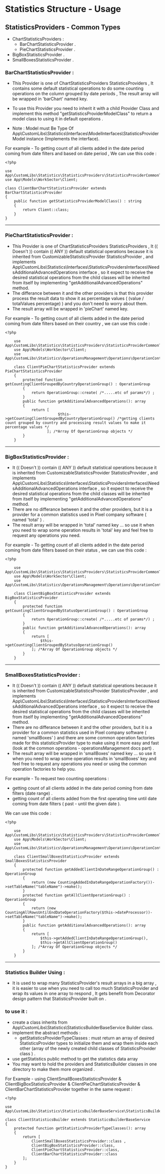 # Statistics Structure - Usage

## StatisticsProviders - Common Types
- ChartStatisticsProviders :
  - BarChartStatisticsProvider .
  - PieChartStatisticsProvider .
- BigBoxStatisticsProvider .
- SmallBoxesStatisticsProvider .

### BarChartStatisticsProvider : 
- This Provider is one of ChartStatisticsProviders StatisticsProviders , It contains some default statistical operations to do some counting operations on the column grouped by date periods ,
    The result array will be wrapped in 'barChart' named key.

- To use this Provider you need to inherit it with a child Provider Class and implement this method "getStatisticsProviderModelClass" to return a model class to using it in default operations .

- Note : Model must Be Type Of App\CustomLibs\Statistics\Interfaces\ModelInterfaces\StatisticsProviderModel instance (Implements the interface).

For example - To getting count of all clients added in the date period coming from date filters and based on date period , We can use this code :

    <?php
    
    use App\CustomLibs\Statistics\StatisticsProviders\StatisticsProviderCommonTypes\ChartStatisticsProviders\BarChartStatisticsProvider;
    use App\Models\WorkSector\Client;

    class ClientBarChartStatisticsProvider extends BarChartStatisticsProvider
    {
        public function getStatisticsProviderModelClass() : string
        {
            return Client::class;
        }
    }

<hr>

### PieChartStatisticsProvider : 
- This Provider is one of ChartStatisticsProviders StatisticsProviders , It (( Doesn't )) contain (( ANY )) default statistical operations because it is inherited from CustomizableStatisticsProvider StatisticsProvider ,
    and implements App\CustomLibs\Statistics\Interfaces\StatisticsProvidersInterfaces\NeedsAdditionalAdvancedOperations interface  , so it expect to receive the desired statistical operations from the child classes will be inherited from  itself by implementing "getAdditionalAdvancedOperations" method.
- The differance between it and the other providers is that this provider process the result data to show it as percentage values ( (value / totalValues percentage) ) and you don't need to worry about them.
- The result array will be wrapped in 'pieChart' named key.

For example - To getting count of all clients added in the date period coming from date filters based on their country ,  we can use this code :

    <?php
    
        use App\CustomLibs\Statistics\StatisticsProviders\StatisticsProviderCommonTypes\ChartStatisticsProviders\PieChartStatisticsProvider;
        use App\Models\WorkSector\Client;
        use App\CustomLibs\Statistics\OperationsManagement\Operations\OperationContainers\OperationGroups\OperationGroup;

        class ClientPieChartStatisticsProvider extends PieChartStatisticsProvider
        {
            protected function getCountingClientGroupedByCountryOperationGroup() : OperationGroup
            {
                return OperationGroup::create( /*.....etc of params*/) ;
            }
            public function getAdditionalAdvancedOperations(): array
            {
                return [ 
                            $this->getCountingClientGroupedByCountryOperationGroup() /*getting clients count grouped by country and processing result values to make it percentage values */ 
                       ]; /*Array Of OperationGroup objects */
            }
        }

<hr>

### BigBoxStatisticsProvider : 
- It (( Doesn't )) contain (( ANY )) default statistical operations because it is inherited from CustomizableStatisticsProvider StatisticsProvider ,
    and implements App\CustomLibs\Statistics\Interfaces\StatisticsProvidersInterfaces\NeedsAdditionalAdvancedOperations interface  , so it expect to receive the desired statistical operations from the child classes will be inherited from  itself by implementing "getAdditionalAdvancedOperations" method.
- There are no differance between it and the other providers, but it is a provider for a common statistics used in Pixel company software ( named 'total' ) .
- The result array will be wrapped in 'total' named key ... so use it when you need to wrap some operation results in 'total' key and feel free to request any operations you need.

For example - To getting count of all clients added in the date period coming from date filters based on their status ,  we can use this code :

    <?php
    
        use App\CustomLibs\Statistics\StatisticsProviders\StatisticsProviderCommonTypes\BigBoxStatisticsProvider;
        use App\Models\WorkSector\Client;
        use App\CustomLibs\Statistics\OperationsManagement\Operations\OperationContainers\OperationGroups\OperationGroup;

        class ClientBigBoxStatisticsProvider extends BigBoxStatisticsProvider
        {
            protected function getCountingClientGroupedByStatusOperationGroup() : OperationGroup
            {
                return OperationGroup::create( /*.....etc of params*/) ;
            }
            public function getAdditionalAdvancedOperations(): array
            {
                return [
                    $this->getCountingClientGroupedByStatusOperationGroup()
                ]; /*Array Of OperationGroup objects */
            }
        }

<hr>

### SmallBoxesStatisticsProvider : 
- It (( Doesn't )) contain (( ANY )) default statistical operations because it is inherited from CustomizableStatisticsProvider StatisticsProvider ,
    and implements App\CustomLibs\Statistics\Interfaces\StatisticsProvidersInterfaces\NeedsAdditionalAdvancedOperations interface  , so it expect to receive the desired statistical operations from the child classes will be inherited from  itself by implementing "getAdditionalAdvancedOperations" method.
- There are no differance between it and the other providers, but it is a provider for a common statistics used in Pixel company software ( named 'smallBoxes' ) and there are some common operation factories made for this statisticsProvider type to make using it more easy and fast (look at the common operations - operationsManagement docs part) .
- The result array will be wrapped in 'smallBoxes' named key ... so use it when you need to wrap some operation results in 'smallBoxes' key and feel free to request any operations you need or using the common operation factories to help you.


For example -  To request two counting operations :

- getting count of all clients added in the date period coming from date filters (date range)  .
- getting count of all clients added from the first operating time until date coming from date filters ( past - until the given date ).

We can use this code :

    <?php
    
        use App\CustomLibs\Statistics\StatisticsProviders\StatisticsProviderCommonTypes\SmallBoxesStatisticsProvider;
        use App\Models\WorkSector\Client;
        use App\CustomLibs\Statistics\OperationsManagement\Operations\OperationContainers\OperationGroups\OperationGroup;

        class ClientSmallBoxesStatisticsProvider extends SmallBoxesStatisticsProvider
        {
            protected function getAddedClientInDateRangeOperationGroup() : OperationGroup
            {
                return (new CountingAddedInDateRangeOperationFactory())->setTableName("tableName")->make();
            }
            protected function getAllClientOperationGroup() : OperationGroup
            {
                return (new CountingAllRowsUntilEndDateOperationFactory($this->dateProcessor))->setTableName("tableName")->make();
            }
            public function getAdditionalAdvancedOperations(): array
            {
                return [
                    $this->getAddedClientInDateRangeOperationGroup(),
                    $this->getAllClientOperationGroup()
                ]; /*Array Of OperationGroup objects */
            }
        }

<hr>

###  Statistics Builder Using :

- It is used to wrap many StatisticsProvider's result arrays in a big array , it is easier to use when you need to call too much StatisticsProvider and wrap its values in one array to respond ,
It gets benefit from Decorator design pattern that StatisticsProvider built on .

### to use it :

- create a class inherits from  App\CustomLibs\Statistics\StatisticsBuilderBaseService Builder class.
- implement the abstract methods :
    * getStatisticsProviderTypeClasses : must return an array of desired StatisticsProvider types to initialize them and wrap them inside each other (array of the newly created child classes of StatisticsProvider class ) .
- use getStatistics public method to get the statistics data array
- You may want to hold the providers and StatisticsBuilder classes in one directory to make them more organized .

For Example - using ClientSmallBoxesStatisticsProvider & ClientBigBoxStatisticsProvider & ClientPieChartStatisticsProvider & ClientBarChartStatisticsProvider together in the same request :
    
    <?php
 
    use App\CustomLibs\Statistics\StatisticsBuilderBaseService\StatisticsBuilderBaseService;
    
    class ClientStatisticsBuilder extends StatisticsBuilderBaseService
    {
        protected function getStatisticsProviderTypeClasses(): array
        {
            return [
                ClientSmallBoxesStatisticsProvider::class ,
                ClientBigBoxStatisticsProvider::class,
                ClientPieChartStatisticsProvider::class,
                ClientBarChartStatisticsProvider::class
            ];
        }
    }
